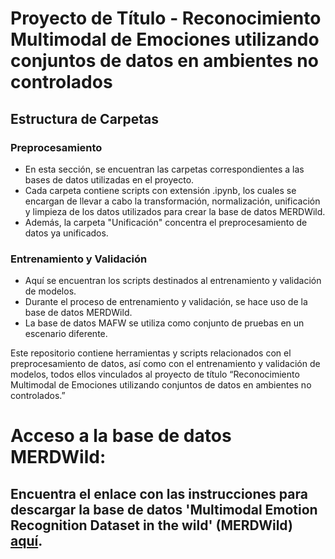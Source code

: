 # Proyecto de Título - Reconocimiento Multimodal de Emociones utilizando conjuntos de datos en ambientes no controlados

## Estructura de Carpetas

### Preprocesamiento
- En esta sección, se encuentran las carpetas correspondientes a las bases de datos utilizadas en el proyecto.
- Cada carpeta contiene scripts con extensión .ipynb, los cuales se encargan de llevar a cabo la transformación, normalización, unificación y limpieza de los datos utilizados para crear la base de datos MERDWild.
- Además, la carpeta "Unificación" concentra el preprocesamiento de datos ya unificados.

### Entrenamiento y Validación
- Aquí se encuentran los scripts destinados al entrenamiento y validación de modelos.
- Durante el proceso de entrenamiento y validación, se hace uso de la base de datos MERDWild.
- La base de datos MAFW se utiliza como conjunto de pruebas en un escenario diferente.

Este repositorio contiene herramientas y scripts relacionados con el preprocesamiento de datos, así como con el entrenamiento y validación de modelos, todos ellos vinculados al proyecto de título “Reconocimiento Multimodal de Emociones utilizando conjuntos de datos en ambientes no controlados.”

# Acceso a la base de datos MERDWild:
## Encuentra el enlace con las instrucciones para descargar la base de datos 'Multimodal Emotion Recognition Dataset in the wild' (MERDWild) [aquí](https://github.com/FacundoMartinez/MERDWild.git).
